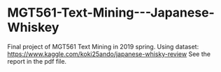 # MGT561-Text-Mining---Japanese-Whiskey
Final project of MGT561 Text Mining in 2019 spring.
Using dataset: https://www.kaggle.com/koki25ando/japanese-whisky-review
See the report in the pdf file.
